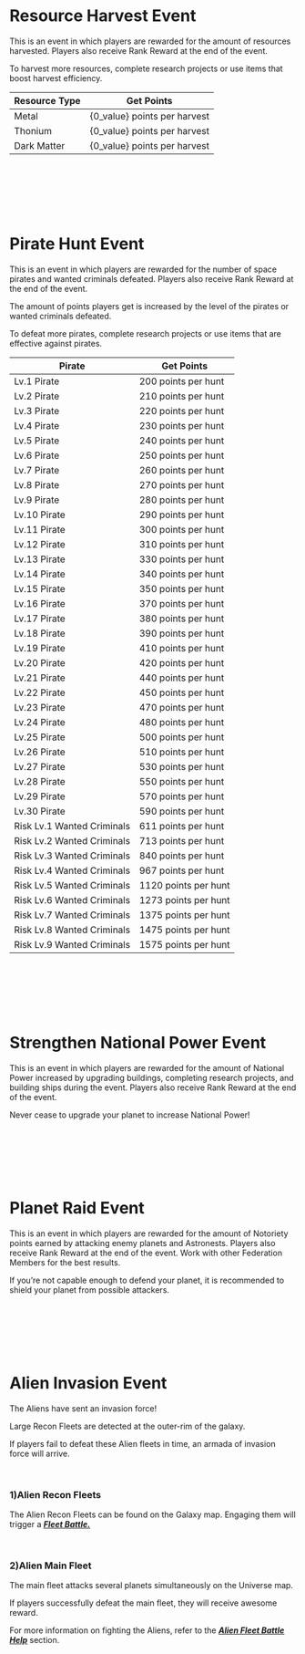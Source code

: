 # Resource Harvest Event

 This is an event in which players are rewarded for the amount of resources harvested. Players also receive Rank Reward at the end of the event.

To harvest more resources, complete research projects or use items that boost harvest efficiency.

| Resource Type | Get Points                   |
| ------------- | ---------------------------- |
| Metal         | {0_value} points per harvest |
| Thonium       | {0_value} points per harvest |
| Dark Matter   | {0_value} points per harvest |

<br>

<br>

<br>

<br>

<br>

# Pirate Hunt Event

 This is an event in which players are rewarded for the number of space pirates and wanted criminals defeated. Players also receive Rank Reward at the end of the event.

The amount of points players get is increased by the level of the pirates or wanted criminals defeated.

To defeat more pirates, complete research projects or use items that are effective against pirates.

| Pirate                     | Get Points           |
| -------------------------- | -------------------- |
| Lv.1 Pirate                | 200 points per hunt  |
| Lv.2 Pirate                | 210 points per hunt  |
| Lv.3 Pirate                | 220 points per hunt  |
| Lv.4 Pirate                | 230 points per hunt  |
| Lv.5 Pirate                | 240 points per hunt  |
| Lv.6 Pirate                | 250 points per hunt  |
| Lv.7 Pirate                | 260 points per hunt  |
| Lv.8 Pirate                | 270 points per hunt  |
| Lv.9 Pirate                | 280 points per hunt  |
| Lv.10 Pirate               | 290 points per hunt  |
| Lv.11 Pirate               | 300 points per hunt  |
| Lv.12 Pirate               | 310 points per hunt  |
| Lv.13 Pirate               | 330 points per hunt  |
| Lv.14 Pirate               | 340 points per hunt  |
| Lv.15 Pirate               | 350 points per hunt  |
| Lv.16 Pirate               | 370 points per hunt  |
| Lv.17 Pirate               | 380 points per hunt  |
| Lv.18 Pirate               | 390 points per hunt  |
| Lv.19 Pirate               | 410 points per hunt  |
| Lv.20 Pirate               | 420 points per hunt  |
| Lv.21 Pirate               | 440 points per hunt  |
| Lv.22 Pirate               | 450 points per hunt  |
| Lv.23 Pirate               | 470 points per hunt  |
| Lv.24 Pirate               | 480 points per hunt  |
| Lv.25 Pirate               | 500 points per hunt  |
| Lv.26 Pirate               | 510 points per hunt  |
| Lv.27 Pirate               | 530 points per hunt  |
| Lv.28 Pirate               | 550 points per hunt  |
| Lv.29 Pirate               | 570 points per hunt  |
| Lv.30 Pirate               | 590 points per hunt  |
| Risk Lv.1 Wanted Criminals | 611 points per hunt  |
| Risk Lv.2 Wanted Criminals | 713 points per hunt  |
| Risk Lv.3 Wanted Criminals | 840 points per hunt  |
| Risk Lv.4 Wanted Criminals | 967 points per hunt  |
| Risk Lv.5 Wanted Criminals | 1120 points per hunt |
| Risk Lv.6 Wanted Criminals | 1273 points per hunt |
| Risk Lv.7 Wanted Criminals | 1375 points per hunt |
| Risk Lv.8 Wanted Criminals | 1475 points per hunt |
| Risk Lv.9 Wanted Criminals | 1575 points per hunt |

<br>

<br>

<br>

<br>

<br>

# Strengthen National Power Event

 This is an event in which players are rewarded for the amount of National Power increased by upgrading buildings, completing research projects, and building ships during the event. Players also receive Rank Reward at the end of the event.

Never cease to upgrade your planet to increase National Power!

<br>

<br>

<br>

<br>

<br>

# Planet Raid Event

 This is an event in which players are rewarded for the amount of Notoriety points earned by attacking enemy planets and Astronests. Players also receive Rank Reward at the end of the event. Work with other Federation Members for the best results.

If you’re not capable enough to defend your planet, it is recommended to shield your planet from possible attackers.

<br>

<br>

<br>

<br>

<br>

# Alien Invasion Event

The Aliens have sent an invasion force!

Large Recon Fleets are detected at the outer-rim of the galaxy.

If players fail to defeat these Alien fleets in time, an armada of invasion force will arrive.

<br>

### 1)Alien Recon Fleets

 The Alien Recon Fleets can be found on the Galaxy map. Engaging them will trigger a [***<u>Fleet Battle.</u>***](eng/503fleetbattle#Fleet-Battle)

<br>

### 2)Alien Main Fleet

 The main fleet attacks several planets simultaneously on the Universe map.

If players successfully defeat the main fleet, they will receive awesome reward.

For more information on fighting the Aliens, refer to the [***<u>Alien Fleet Battle Help</u>***](eng/502hunt#Alien-Fleets) section.